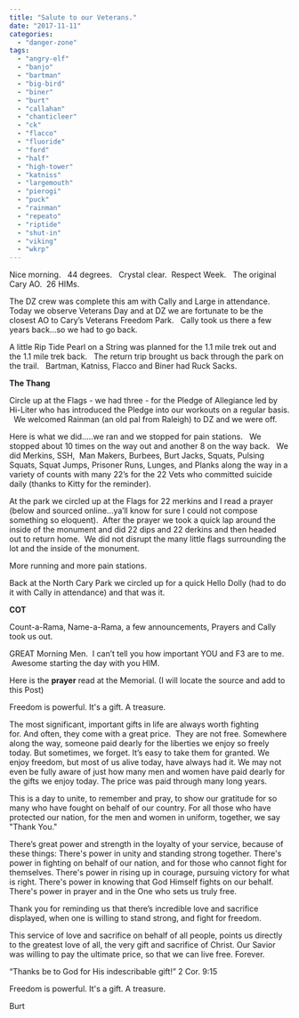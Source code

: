 ```yaml
---
title: "Salute to our Veterans."
date: "2017-11-11"
categories: 
  - "danger-zone"
tags: 
  - "angry-elf"
  - "banjo"
  - "bartman"
  - "big-bird"
  - "biner"
  - "burt"
  - "callahan"
  - "chanticleer"
  - "ck"
  - "flacco"
  - "fluoride"
  - "ford"
  - "half"
  - "high-tower"
  - "katniss"
  - "largemouth"
  - "pierogi"
  - "puck"
  - "rainman"
  - "repeato"
  - "riptide"
  - "shut-in"
  - "viking"
  - "wkrp"
---
```


Nice morning.   44 degrees.   Crystal clear.  Respect Week.   The original Cary AO.  26 HIMs.

The DZ crew was complete this am with Cally and Large in attendance.   Today we observe Veterans Day and at DZ we are fortunate to be the closest AO to Cary’s Veterans Freedom Park.   Cally took us there a few years back...so we had to go back.

A little Rip Tide Pearl on a String was planned for the 1.1 mile trek out and the 1.1 mile trek back.   The return trip brought us back through the park on the trail.   Bartman, Katniss, Flacco and Biner had Ruck Sacks.

**The Thang**

Circle up at the Flags - we had three - for the Pledge of Allegiance led by Hi-Liter who has introduced the Pledge into our workouts on a regular basis.   We welcomed Rainman (an old pal from Raleigh) to DZ and we were off.

Here is what we did.....we ran and we stopped for pain stations.   We stopped about 10 times on the way out and another 8 on the way back.   We did Merkins, SSH,  Man Makers, Burbees, Burt Jacks, Squats, Pulsing Squats, Squat Jumps, Prisoner Runs, Lunges, and Planks along the way in a variety of counts with many 22’s for the 22 Vets who committed suicide daily (thanks to Kitty for the reminder).

At the park we circled up at the Flags for 22 merkins and I read a prayer (below and sourced online...ya’ll know for sure I could not compose something so eloquent).  After the prayer we took a quick lap around the inside of the monument and did 22 dips and 22 derkins and then headed out to return home.  We did not disrupt the many little flags surrounding the lot and the inside of the monument.

More running and more pain stations.

Back at the North Cary Park we circled up for a quick Hello Dolly (had to do it with Cally in attendance) and that was it.

**COT**

Count-a-Rama, Name-a-Rama, a few announcements, Prayers and Cally took us out.

GREAT Morning Men.  I can’t tell you how important YOU and F3 are to me.  Awesome starting the day with you HIM.

Here is the **prayer** read at the Memorial. (I will locate the source and add to this Post)

Freedom is powerful. It's a gift. A treasure.

The most significant, important gifts in life are always worth fighting for. And often, they come with a great price.  They are not free. Somewhere along the way, someone paid dearly for the liberties we enjoy so freely today. But sometimes, we forget. It’s easy to take them for granted. We enjoy freedom, but most of us alive today, have always had it. We may not even be fully aware of just how many men and women have paid dearly for the gifts we enjoy today. The price was paid through many long years.

This is a day to unite, to remember and pray, to show our gratitude for so many who have fought on behalf of our country. For all those who have protected our nation, for the men and women in uniform, together, we say "Thank You."

There’s great power and strength in the loyalty of your service, because of these things: There's power in unity and standing strong together. There's power in fighting on behalf of our nation, and for those who cannot fight for themselves. There's power in rising up in courage, pursuing victory for what is right. There's power in knowing that God Himself fights on our behalf. There's power in prayer and in the One who sets us truly free.

Thank you for reminding us that there’s incredible love and sacrifice displayed, when one is willing to stand strong, and fight for freedom.

This service of love and sacrifice on behalf of all people, points us directly to the greatest love of all, the very gift and sacrifice of Christ. Our Savior was willing to pay the ultimate price, so that we can live free. Forever.

“Thanks be to God for His indescribable gift!” 2 Cor. 9:15

Freedom is powerful. It's a gift. A treasure.

Burt
